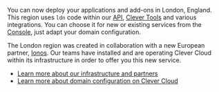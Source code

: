 
You can now deploy your applications and add-ons in London, England. This region uses `ldn` code within our [API](/developers/api), [Clever Tools](/developers/doc/cli) and various integrations. You can choose it for new or existing services from the [Console](https://console.clever-cloud.com), just adapt your domain configuration.

The London region was created in collaboration with a new European partner, [Ionos](https://www.ionos.co.uk/). Our teams have installed and are operating Clever Cloud within its infrastructure in order to offer you this new service.

- [Learn more about our infrastructure and partners](/infrastructure/)
- [Learn more about domain configuration on Clever Cloud](/developers/doc/administrate/domain-names/#configuring-domain-names-by-region)


